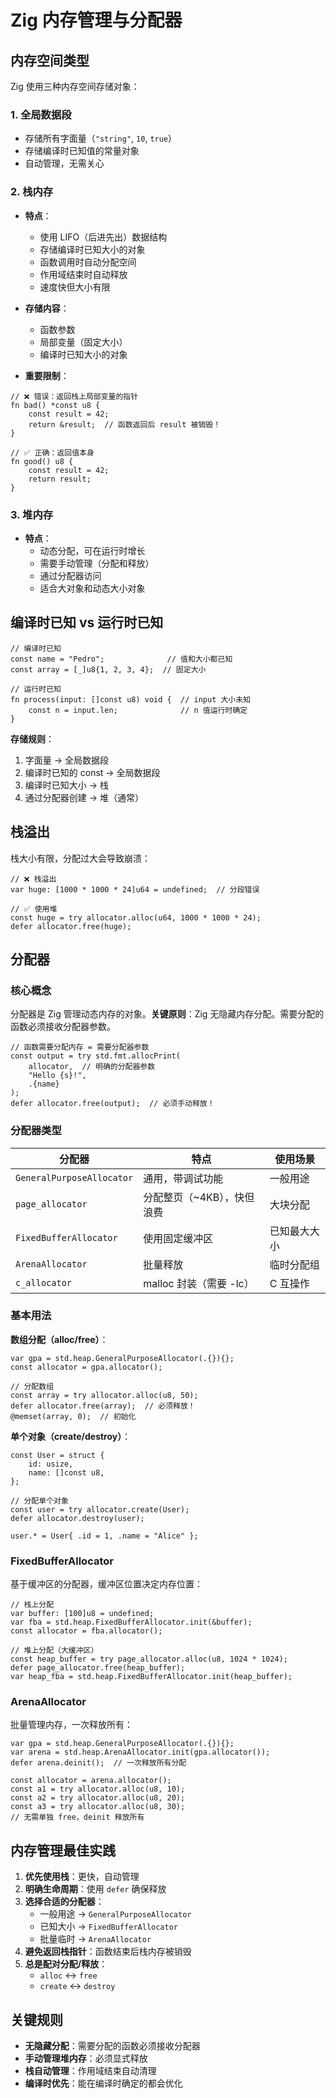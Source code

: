 # Zig 内存管理与分配器

## 内存空间类型

Zig 使用三种内存空间存储对象：

### 1. 全局数据段
- 存储所有字面量（`"string"`, `10`, `true`）
- 存储编译时已知值的常量对象
- 自动管理，无需关心

### 2. 栈内存
- **特点**：
  - 使用 LIFO（后进先出）数据结构
  - 存储编译时已知大小的对象
  - 函数调用时自动分配空间
  - 作用域结束时自动释放
  - 速度快但大小有限

- **存储内容**：
  - 函数参数
  - 局部变量（固定大小）
  - 编译时已知大小的对象

- **重要限制**：
```zig
// ❌ 错误：返回栈上局部变量的指针
fn bad() *const u8 {
    const result = 42;
    return &result;  // 函数返回后 result 被销毁！
}

// ✅ 正确：返回值本身
fn good() u8 {
    const result = 42;
    return result;
}
```

### 3. 堆内存
- **特点**：
  - 动态分配，可在运行时增长
  - 需要手动管理（分配和释放）
  - 通过分配器访问
  - 适合大对象和动态大小对象

## 编译时已知 vs 运行时已知

```zig
// 编译时已知
const name = "Pedro";              // 值和大小都已知
const array = [_]u8{1, 2, 3, 4};  // 固定大小

// 运行时已知
fn process(input: []const u8) void {  // input 大小未知
    const n = input.len;              // n 值运行时确定
}
```

**存储规则**：
1. 字面量 → 全局数据段
2. 编译时已知的 const → 全局数据段
3. 编译时已知大小 → 栈
4. 通过分配器创建 → 堆（通常）

## 栈溢出

栈大小有限，分配过大会导致崩溃：

```zig
// ❌ 栈溢出
var huge: [1000 * 1000 * 24]u64 = undefined;  // 分段错误

// ✅ 使用堆
const huge = try allocator.alloc(u64, 1000 * 1000 * 24);
defer allocator.free(huge);
```

## 分配器

### 核心概念

分配器是 Zig 管理动态内存的对象。**关键原则**：Zig 无隐藏内存分配。需要分配的函数必须接收分配器参数。

```zig
// 函数需要分配内存 = 需要分配器参数
const output = try std.fmt.allocPrint(
    allocator,  // 明确的分配器参数
    "Hello {s}!",
    .{name}
);
defer allocator.free(output);  // 必须手动释放！
```

### 分配器类型

| 分配器 | 特点 | 使用场景 |
|--------|------|----------|
| `GeneralPurposeAllocator` | 通用，带调试功能 | 一般用途 |
| `page_allocator` | 分配整页（~4KB），快但浪费 | 大块分配 |
| `FixedBufferAllocator` | 使用固定缓冲区 | 已知最大大小 |
| `ArenaAllocator` | 批量释放 | 临时分配组 |
| `c_allocator` | malloc 封装（需要 -lc） | C 互操作 |

### 基本用法

**数组分配（alloc/free）**：
```zig
var gpa = std.heap.GeneralPurposeAllocator(.{}){};
const allocator = gpa.allocator();

// 分配数组
const array = try allocator.alloc(u8, 50);
defer allocator.free(array);  // 必须释放！
@memset(array, 0);  // 初始化
```

**单个对象（create/destroy）**：
```zig
const User = struct {
    id: usize,
    name: []const u8,
};

// 分配单个对象
const user = try allocator.create(User);
defer allocator.destroy(user);

user.* = User{ .id = 1, .name = "Alice" };
```

### FixedBufferAllocator

基于缓冲区的分配器，缓冲区位置决定内存位置：

```zig
// 栈上分配
var buffer: [100]u8 = undefined;
var fba = std.heap.FixedBufferAllocator.init(&buffer);
const allocator = fba.allocator();

// 堆上分配（大缓冲区）
const heap_buffer = try page_allocator.alloc(u8, 1024 * 1024);
defer page_allocator.free(heap_buffer);
var heap_fba = std.heap.FixedBufferAllocator.init(heap_buffer);
```

### ArenaAllocator

批量管理内存，一次释放所有：

```zig
var gpa = std.heap.GeneralPurposeAllocator(.{}){};
var arena = std.heap.ArenaAllocator.init(gpa.allocator());
defer arena.deinit();  // 一次释放所有分配

const allocator = arena.allocator();
const a1 = try allocator.alloc(u8, 10);
const a2 = try allocator.alloc(u8, 20);
const a3 = try allocator.alloc(u8, 30);
// 无需单独 free，deinit 释放所有
```

## 内存管理最佳实践

1. **优先使用栈**：更快，自动管理
2. **明确生命周期**：使用 `defer` 确保释放
3. **选择合适的分配器**：
   - 一般用途 → `GeneralPurposeAllocator`
   - 已知大小 → `FixedBufferAllocator`
   - 批量临时 → `ArenaAllocator`
4. **避免返回栈指针**：函数结束后栈内存被销毁
5. **总是配对分配/释放**：
   - `alloc` ↔ `free`
   - `create` ↔ `destroy`

## 关键规则

- **无隐藏分配**：需要分配的函数必须接收分配器
- **手动管理堆内存**：必须显式释放
- **栈自动管理**：作用域结束自动清理
- **编译时优先**：能在编译时确定的都会优化
